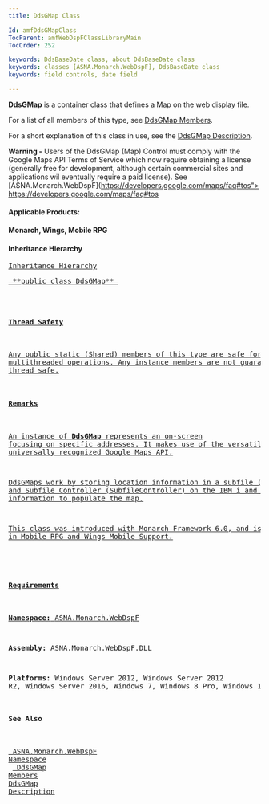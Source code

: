 ```yaml
---
title: DdsGMap Class

Id: amfDdsGMapClass
TocParent: amfWebDspFClassLibraryMain
TocOrder: 252

keywords: DdsBaseDate class, about DdsBaseDate class
keywords: classes [ASNA.Monarch.WebDspF], DdsBaseDate class
keywords: field controls, date field

---
```


**DdsGMap** is a container class that defines a Map on the web display file.

For a list of all members of this type, see [ DdsGMap Members](amfDdsGMapClassMembers.html).

For a short explanation of this class in use, see the [DdsGMap Description](amfUnderstandingMaps.html).

**Warning -** Users of the DdsGMap (Map) Control must comply with the Google Maps API Terms of Service which now require obtaining a license (generally free for development, although certain commercial sites and applications wil eventually require a paid license). See [ASNA.Monarch.WebDspF](https://developers.google.com/maps/faq#tos"> https://developers.google.com/maps/faq#tos</a>

#### Applicable Products:
**Monarch, Wings, Mobile RPG** 
<!--mine -->

#### Inheritance Hierarchy
<pre><a href="amfWebDspFNamespace.html)
 **ASNA.Monarch.WebDspF.DdsGMap** 
                </pre>

<!--mine -->

#### Inheritance Hierarchy
<pre class="syntax"> **public class DdsGMap** </pre>

#### Thread Safety
Any public static (Shared) members of this type are safe for multithreaded operations. Any instance members are not guaranteed to be thread safe.

#### Remarks
An instance of **DdsGMap** represents an on-screen focusing on specific addresses. It makes use of the versatile and universally recognized Google Maps API.

DdsGMaps work by storing location information in a subfile (Subfile) and Subfile Controller (SubfileController) on the IBM i and using that information to populate the map.

This class was introduced with Monarch Framework 6.0, and is featured in Mobile RPG and Wings Mobile Support.
<!-- -->

#### Requirements
**Namespace:** [ASNA.Monarch.WebDspF](amfWebDspFNamespace.html)

**Assembly:** ASNA.Monarch.WebDspF.DLL

**Platforms:** Windows Server 2012, Windows Server 2012 R2, Windows Server 2016, Windows 7, Windows 8 Pro, Windows 10 Pro

#### See Also
[ ASNA.Monarch.WebDspF Namespace](amfWebDspFNamespace.html) <br /> [ DdsGMap Members](amfDdsGMapClassMembers.html) <br />[DdsGMap Description](amfUnderstandingMaps.html)
